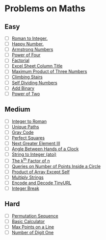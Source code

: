 # Problems on Maths

## Easy

- [ ] [Roman to Integer.](https://leetcode.com/problems/roman-to-integer/)
- [ ] [Happy Number.](https://leetcode.com/problems/happy-number/)
- [ ] [Armstrong Numbers ](https://practice.geeksforgeeks.org/problems/armstrong-numbers2727/1/?category[]=Mathematical&category[]=Mathematical&page=2&query=category[]Mathematicalpage2category[]Mathematical)
- [ ] [Power of Four](https://leetcode.com/problems/power-of-four/)
- [ ] [Factorial](https://practice.geeksforgeeks.org/problems/factorial5739/1/?category[]=Mathematical&category[]=Mathematical&page=3&query=category[]Mathematicalpage3category[]Mathematical)
- [ ] [Excel Sheet Column Title](https://leetcode.com/problems/excel-sheet-column-title/)
- [ ] [Maximum Product of Three Numbers](https://leetcode.com/problems/maximum-product-of-three-numbers/)
- [ ] [Climbing Stairs](https://leetcode.com/problems/climbing-stairs/)
- [ ] [Self Dividing Numbers](https://leetcode.com/problems/self-dividing-numbers/)
- [ ] [Add Binary](https://leetcode.com/problems/add-binary/)
- [ ] [Power of Two](https://leetcode.com/problems/power-of-two/)

## Medium

- [ ] [Integer to Roman](https://leetcode.com/problems/integer-to-roman/)
- [ ] [Unique Paths](https://leetcode.com/problems/unique-paths/)
- [ ] [Gray Code](https://leetcode.com/problems/gray-code/)
- [ ] [Perfect Squares](https://leetcode.com/problems/perfect-squares/)
- [ ] [Next Greater Element III](https://leetcode.com/problems/next-greater-element-iii/)
- [ ] [Angle Between Hands of a Clock](https://leetcode.com/problems/angle-between-hands-of-a-clock/)
- [ ] [String to Integer (atoi)](https://leetcode.com/problems/string-to-integer-atoi/)
- [ ] [The k<sup>th</sup> Factor of n](https://leetcode.com/problems/the-kth-factor-of-n/)
- [ ] [Queries on Number of Points Inside a Circle](https://leetcode.com/problems/queries-on-number-of-points-inside-a-circle/)
- [ ] [Product of Array Except Self](https://leetcode.com/problems/product-of-array-except-self/)
- [ ] [Multiply Strings](https://leetcode.com/problems/multiply-strings/)
- [ ] [Encode and Decode TinyURL](https://leetcode.com/problems/encode-and-decode-tinyurl/)
- [ ] [Integer Break](https://leetcode.com/problems/integer-break/)

## Hard

- [ ] [Permutation Sequence](https://leetcode.com/problems/permutation-sequence/)
- [ ] [Basic Calculator](https://leetcode.com/problems/basic-calculator/)
- [ ] [Max Points on a Line](https://leetcode.com/problems/max-points-on-a-line/)
- [ ] [Number of Digit One](https://leetcode.com/problems/number-of-digit-one/)

